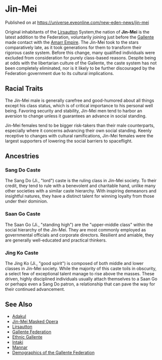 # Jin-Mei
Published on  at https://universe.eveonline.com/new-eden-news/jin-mei

Original inhabitants of the [Lirsautton](4vX2JFJxrnpRAKUN8ZAO2L) System,the nation of **Jin-Mei** is the latest addition to the Federation, voluntarily joining just before the [Gallente](4bufc5OaK80rlo20Pez6gK) made contact with the [Amarr Empire](6BPFRy27fN4LnYlIyzvEwo). The Jin-Mei took to the stars comparatively late, as it took generations for them to transform their rigorous caste system. Before this change, many qualified individuals were excluded from consideration for purely class-based reasons. Despite being at odds with the libertarian culture of the Gallente, the caste system has not been completely eliminated, nor is it likely to be further discouraged by the Federation government due to its cultural implications.


Racial Traits
-------------

The Jin-Mei male is generally carefree and good-humored about all things
except his class status, which is of critical importance to his personal
well being. Favoring security and stability, Jin-Mei men tend to harbor
an aversion to change unless it guarantees an advance in social
standing.

Jin-Mei females tend to be bigger risk-takers than their male
counterparts, especially where it concerns advancing their own social
standing. Keenly receptive to changes with cultural ramifications,
Jin-Mei females were the largest supporters of lowering the social
barriers to spaceflight.

Ancestries
----------

### Sang Do Caste

The Sang Do (Ji., "lord") caste is the ruling class in Jin-Mei society.
To their credit, they tend to rule with a benevolent and charitable
hand, unlike many other societies with a similar caste hierarchy. With
inspiring demeanors and insightful natures, they have a distinct talent
for winning loyalty from those under their dominion.

### Saan Go Caste

The Saan Go (Ji., "standing high") are the "upper-middle class" within
the social hierarchy of the Jin-Mei. They are most commonly employed as
governmental officials and corporate directors. Resilient and amiable,
they are generally well-educated and practical thinkers.

### Jing Ko Caste

The Jing Ko (Ji., "good spirit") is composed of both middle and lower
classes in Jin-Mei society. While the majority of this caste toils in
obscurity, a select few of exceptional talent manage to rise above the
masses. These driven, highly disciplined individuals usually attach
themselves to a Saan Go or perhaps even a Sang Do patron, a relationship
that can pave the way for their continued advancement.

See Also
--------
- [Adakul](1QKGVCG3SPqc6sCRnnw9Vp)
- [Jin-Mei Masked Opera](Oxo9HvSufGkj1EaDzoPBJ)
- [Lirsautton](4vX2JFJxrnpRAKUN8ZAO2L)
- [Gallente Federation](4bufc5OaK80rlo20Pez6gK)
- [Ethnic Gallente](3V8a3iCXmTydxJIORMLTtM)
- [Intaki](5DUTZnySsYNmzbNQVPGXZn)
- [Mannar](4BaMCkOwYaPpd4ZMtEfEY)
- [Demographics of the Gallente Federation](7sZIo8fMLyDFrC3YvT5d1q)
